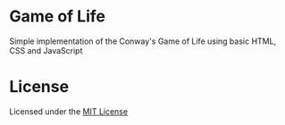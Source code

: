 # Game of Life

 Simple implementation of the Conway's Game of Life using basic HTML, CSS and JavaScript

# License

Licensed under the [MIT License](LICENSE)